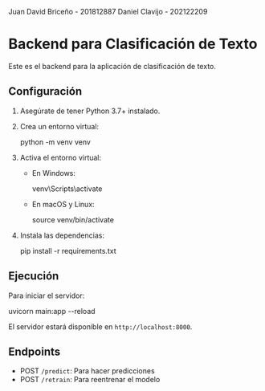 Juan David Briceño - 201812887
Daniel Clavijo - 202122209

# Backend para Clasificación de Texto

Este es el backend para la aplicación de clasificación de texto.

## Configuración

1. Asegúrate de tener Python 3.7+ instalado.

2. Crea un entorno virtual:
   
   python -m venv venv
   

3. Activa el entorno virtual:
   - En Windows:
     
     venv\Scripts\activate
     
   - En macOS y Linux:
     
     source venv/bin/activate
     

4. Instala las dependencias:
   
   pip install -r requirements.txt
   

## Ejecución

Para iniciar el servidor:


uvicorn main:app --reload


El servidor estará disponible en `http://localhost:8000`.

## Endpoints

- POST `/predict`: Para hacer predicciones
- POST `/retrain`: Para reentrenar el modelo